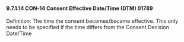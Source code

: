 #### 9.7.1.14 CON-14 Consent Effective Date/Time (DTM) 01789

Definition: The time the consent becomes/became effective. This only needs to be specified if the time differs from the Consent Decision Date/Time

